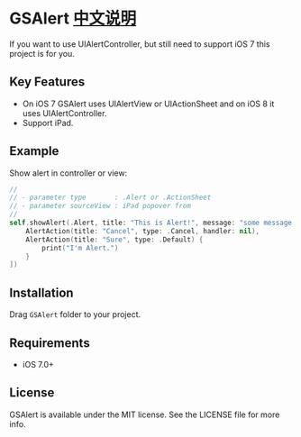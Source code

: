 # GSAlert [中文说明](https://github.com/wxxsw/GSAlert/blob/master/README-zh.md)

If you want to use UIAlertController, but still need to support iOS 7 this project is for you. 

## Key Features

* On iOS 7 GSAlert uses UIAlertView or UIActionSheet and on iOS 8 it uses UIAlertController.
* Support iPad.

## Example

Show alert in controller or view:
```swift
//
// - parameter type       : .Alert or .ActionSheet
// - parameter sourceView : iPad popover from
//
self.showAlert(.Alert, title: "This is Alert!", message: "some message...", sourceView: sender, actions: [
    AlertAction(title: "Cancel", type: .Cancel, handler: nil),
    AlertAction(title: "Sure", type: .Default) {
        print("I'm Alert.")
    }
])
```

## Installation

Drag `GSAlert` folder to your project.

## Requirements

* iOS 7.0+

## License

GSAlert is available under the MIT license. See the LICENSE file for more info.
